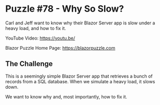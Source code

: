 # Puzzle #78 - Why So Slow?

Carl and Jeff want to know why their Blazor Server app is slow under a heavy load, and how to fix it.

YouTube Video: https://youtu.be/

Blazor Puzzle Home Page: https://blazorpuzzle.com

## The Challenge

This is a seemingly simple Blazor Server app that retrieves a bunch of records from a SQL database. When we simulate a heavy load, it slows down. 

We want to know why and, most importantly, how to fix it.